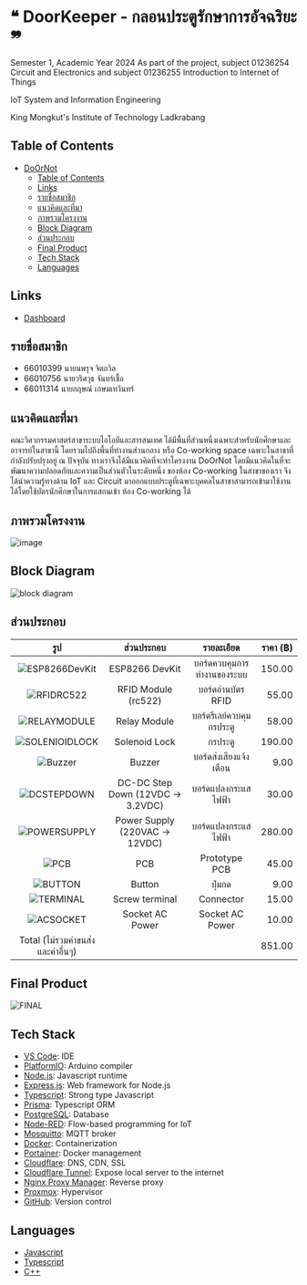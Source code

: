 # ❝ DoorKeeper - กลอนประตูรักษาการอัจฉริยะ ❞

Semester 1, Academic Year 2024
As part of the project, subject 01236254 Circuit and Electronics and subject 01236255 Introduction to Internet of Things

IoT System and Information Engineering

King Mongkut's Institute of Technology Ladkrabang

## Table of Contents

- [DoOrNot](#doornot)
  - [Table of Contents](#table-of-contents)
  - [Links](#links)
  - [รายชื่อสมาชิก](#รายชื่อสมาชิก)
  - [แนวคิดและที่มา](#แนวคิดและที่มา)
  - [ภาพรวมโครงงาน](#ภาพรวมโครงงาน)
  - [Block Diagram](#block-diagram)
  - [ส่วนประกอบ](#ส่วนประกอบ)
  - [Final Product](#final-product)
  - [Tech Stack](#tech-stack)
  - [Languages](#languages)

## Links

- [Dashboard](https://doornot.fakepng.dev/ui)

## รายชื่อสมาชิก

- 66010399 นายนพรุจ จิตถวิล
- 66010756 นายวริศวุธ จันทร์เชื้อ
- 66011314 นายกฤษณ์ เกษมเทวินทร์

## แนวคิดและที่มา

คณะวิศวกรรมศาสตร์สาขาระบบไอโอทีและสารสนเทศ ได้มีพื้นที่ส่วนหนึ่งเฉพาะสำหรับนักศึกษาและอาจารย์ในสาขานี้ โดยรวมไปถึงพื้นที่ทำงานส่วนกลาง หรือ Co-working space เฉพาะในสาขาที่กำลังปรับปรุงอยู่ ณ ปัจจุบัน ทางเราจึงได้มีแนวคิดที่จะทำโครงงาน DoOrNot โดยมีแนวคิดในที่จะพัฒนาความปลอดภัยและความเป็นส่วนตัวในระดับหนึ่ง ของห้อง Co-working ในสาขาของเรา จึงได้นำความรู้ทางด้าน IoT และ Circuit มาออกแบบประตูที่เฉพาะบุคคลในสาขาสามารถเข้ามาใช้งานได้โดยใช้บัตรนักศึกษาในการแสกนเข้า ห้อง Co-working ได้

## ภาพรวมโครงงาน

![image](/assets/Design.png)

## Block Diagram

![block diagram](/assets/BlockDiagram.png)

## ส่วนประกอบ

|                     รูป                      |            ส่วนประกอบ             |         รายละเอียด         | ราคา (฿) |
| :------------------------------------------: | :-------------------------------: | :------------------------: | -------: |
| ![ESP8266DevKit](/assets/ESP8266DevKit.webp) |          ESP8266 DevKit           | บอร์ดควบคุมการทำงานของระบบ |   150.00 |
|     ![RFIDRC522](/assets/RFIDRC522.jpg)      |        RFID Module (rc522)        |     บอร์ดอ่านบัตร RFID     |    55.00 |
|   ![RELAYMODULE](/assets/RELAYMODULE.jpg)    |           Relay Module            |  บอร์ดรีเลย์ควบคุมกรประตู  |    58.00 |
| ![SOLENIOIDLOCK](/assets/SOLENOIDLOCK.webp)  |           Solenoid Lock           |          กรประตู           |   190.00 |
|        ![Buzzer](/assets/BUZZER.jpg)         |              Buzzer               |   บอร์ดส่งเสียงแจ้งเตือน   |     9.00 |
|    ![DCSTEPDOWN](/assets/DCSTEPDOWN.jpg)     | DC-DC Step Down (12VDC -> 3.2VDC) |    บอร์ดแปลงกระแสไฟฟ้า     |    30.00 |
|   ![POWERSUPPLY](/assets/POWERSUPPLY.jpg)    |  Power Supply (220VAC -> 12VDC)   |    บอร์ดแปลงกระแสไฟฟ้า     |   280.00 |
|           ![PCB](/assets/PCB.jpg)            |                PCB                |       Prototype PCB        |    45.00 |
|        ![BUTTON](/assets/BUTTON.webp)        |              Button               |           ปุ่มกด           |     9.00 |
|      ![TERMINAL](/assets/TERMINAL.jpg)       |          Screw terminal           |         Connector          |    15.00 |
|      ![ACSOCKET](/assets/ACSOCKET.jpg)       |          Socket AC Power          |      Socket AC Power       |    10.00 |
|      Total (ไม่รวมค่าขนส่งและค่าอื่นๆ)       |                                   |                            |   851.00 |

## Final Product

![FINAL](/assets/FINAL.jpg)

## Tech Stack

- [VS Code](https://code.visualstudio.com/): IDE
- [PlatformIO](https://platformio.org/): Arduino compiler
- [Node.js](https://nodejs.org/en/): Javascript runtime
- [Express.js](https://expressjs.com/): Web framework for Node.js
- [Typescript](https://www.typescriptlang.org/): Strong type Javascript
- [Prisma](https://www.prisma.io/): Typescript ORM
- [PostgreSQL](https://www.postgresql.org/): Database
- [Node-RED](https://nodered.org/): Flow-based programming for IoT
- [Mosquitto](https://mosquitto.org/): MQTT broker
- [Docker](https://www.docker.com/): Containerization
- [Portainer](https://www.portainer.io/): Docker management
- [Cloudflare](https://www.cloudflare.com/): DNS, CDN, SSL
- [Cloudflare Tunnel](https://www.cloudflare.com/products/tunnel/): Expose local server to the internet
- [Nginx Proxy Manager](https://nginxproxymanager.com/): Reverse proxy
- [Proxmox](https://www.proxmox.com/en/): Hypervisor
- [GitHub](https://github.com): Version control

## Languages

- [Javascript](https://developer.mozilla.org/en-US/docs/Web/JavaScript)
- [Typescript](https://www.typescriptlang.org/)
- [C++](https://en.wikipedia.org/wiki/C%2B%2B)
